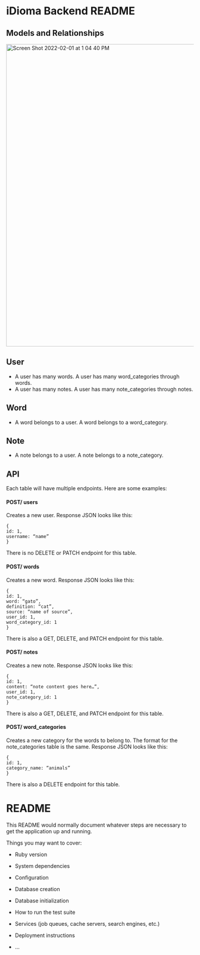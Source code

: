 # iDioma Backend README

## Models and Relationships

<img width="811" alt="Screen Shot 2022-02-01 at 1 04 40 PM" src="https://user-images.githubusercontent.com/91583383/152042808-b6ee0314-c9fe-4626-8fcd-e7174aad808f.png">

## User

* A user has many words. A user has many word_categories through words. 
* A user has many notes. A user has many note_categories through notes. 

## Word

* A word belongs to a user. A word belongs to a word_category.

## Note

* A note belongs to a user. A note belongs to a note_category. 

## API
Each table will have multiple endpoints. Here are some examples:

#### POST/ users
Creates a new user. Response JSON looks like this: 
```
{
id: 1,
username: “name”
}
```
There is no DELETE or PATCH endpoint for this table. 

#### POST/ words
Creates a new word. Response JSON looks like this:
```
{
id: 1,
word: “gato”,
definition: “cat”,
source: “name of source”,
user_id: 1,
word_category_id: 1
}
```

There is also a GET, DELETE, and PATCH endpoint for this table. 

#### POST/ notes
Creates a new note. Response JSON looks like this:
```
{
id: 1,
content: “note content goes here…”,
user_id: 1,
note_category_id: 1
}
```
There is also a GET, DELETE, and PATCH endpoint for this table. 

#### POST/ word_categories
Creates a new category for the words to belong to. The format for the note_categories table is the same. Response JSON looks like this: 
```
{
id: 1,
category_name: “animals”
}
```
There is also a DELETE endpoint for this table.


# README

This README would normally document whatever steps are necessary to get the
application up and running.

Things you may want to cover:

* Ruby version

* System dependencies

* Configuration

* Database creation

* Database initialization

* How to run the test suite

* Services (job queues, cache servers, search engines, etc.)

* Deployment instructions

* ...
